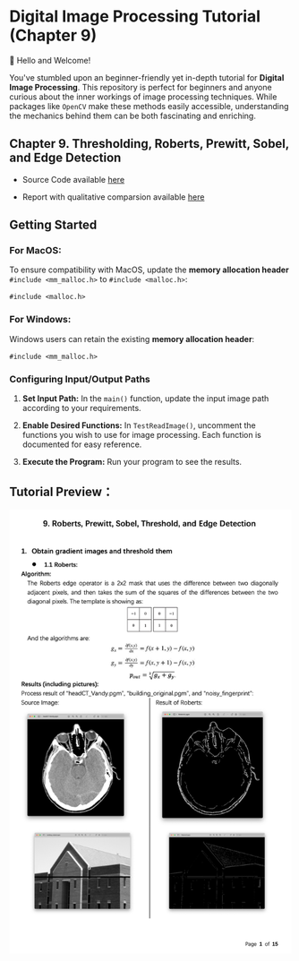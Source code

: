 Digital Image Processing Tutorial (Chapter 9)
=============================================

👋 Hello and Welcome! 

 You've stumbled upon an beginner-friendly yet in-depth tutorial for **Digital Image Processing**. This repository is perfect for beginners and anyone curious about the inner workings of image processing techniques. While packages like `OpenCV` make these methods easily accessible, understanding the mechanics behind them can be both fascinating and enriching.


Chapter 9. Thresholding, Roberts, Prewitt, Sobel, and Edge Detection
--------------------------------------------------------------------

* Source Code available [here](https://github.com/Wilson-ZheLin/Introduction-to-Digital-Image-Processing/blob/main/9.%20Thresholding%2C%20Roberts%2C%20Prewitt%2C%20Sobel%2C%20and%20Edge%20Detection/src/main.cpp)

* Report with qualitative comparsion available [here](https://github.com/Wilson-ZheLin/Introduction-to-Digital-Image-Processing/blob/main/9.%20Thresholding%2C%20Roberts%2C%20Prewitt%2C%20Sobel%2C%20and%20Edge%20Detection/9.%20Roberts%2C%20Prewitt%2C%20Sobel%2C%20Threshold%2C%20and%20Edge%20Detection.pdf)


Getting Started
---------------
### For MacOS:

To ensure compatibility with MacOS, update the **memory allocation header** `#include <mm_malloc.h>` to `#include <malloc.h>`:

```
#include <malloc.h>
```

### For Windows:

Windows users can retain the existing **memory allocation header**:

```
#include <mm_malloc.h>
```


### Configuring Input/Output Paths

1. **Set Input Path:** In the `main()` function, update the input image path according to your requirements.

2. **Enable Desired Functions:** In `TestReadImage()`, uncomment the functions you wish to use for image processing. Each function is documented for easy reference.

3. **Execute the Program:** Run your program to see the results.


Tutorial Preview：
-----------------

![image](../static/ch9.png)
